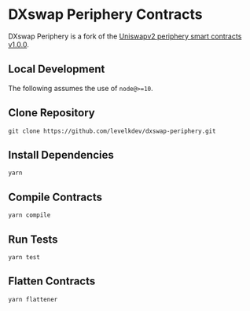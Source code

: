 # DXswap Periphery Contracts

DXswap Periphery is a fork of the [Uniswapv2 periphery smart contracts v1.0.0](https://github.com/Uniswap/uniswap-v2-periphery/releases/tag/v1.0.0).

## Local Development

The following assumes the use of `node@>=10`.

## Clone Repository

`git clone https://github.com/levelkdev/dxswap-periphery.git`

## Install Dependencies

`yarn`

## Compile Contracts

`yarn compile`

## Run Tests

`yarn test`

## Flatten Contracts

`yarn flattener`

